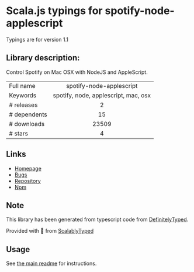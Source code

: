 
# Scala.js typings for spotify-node-applescript

Typings are for version 1.1

## Library description:
Control Spotify on Mac OSX with NodeJS and AppleScript.

|                    |                 |
| ------------------ | :-------------: |
| Full name          | spotify-node-applescript |
| Keywords           | spotify, node, applescript, mac, osx |
| # releases         | 2 |
| # dependents       | 15 |
| # downloads        | 23509 |
| # stars            | 4 |

## Links
- [Homepage](https://github.com/andrehaveman/spotify-node-applescript#readme)
- [Bugs](https://github.com/andrehaveman/spotify-node-applescript/issues)
- [Repository](https://github.com/andrehaveman/spotify-node-applescript)
- [Npm](https://www.npmjs.com/package/spotify-node-applescript)
    


## Note
This library has been generated from typescript code from [DefinitelyTyped](https://definitelytyped.org).

Provided with :purple_heart: from [ScalablyTyped](https://github.com/oyvindberg/ScalablyTyped)

## Usage
See [the main readme](../../readme.md) for instructions.


